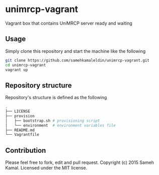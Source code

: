 # unimrcp-vagrant
Vagrant box that contains UniMRCP server ready and waiting

## Usage
Simply clone this repository and start the machine like the following

``` bash
git clone https://github.com/samehkamaleldin/unimrcp-vagrant.git
cd unimrcp-vagrant
vagrant up
```

## Repository structure
Repository's structure is defined as the following
``` bash
.
├── LICENSE
├── provision
│   ├── bootstrap.sh # provisioning script
│   └── environment  # environment variables file
├── README.md
└── Vagrantfile
```
## Contribution
Please feel free to fork, edit and pull request.
Copyright (c) 2015 Sameh Kamal. Licensed under the MIT license.
